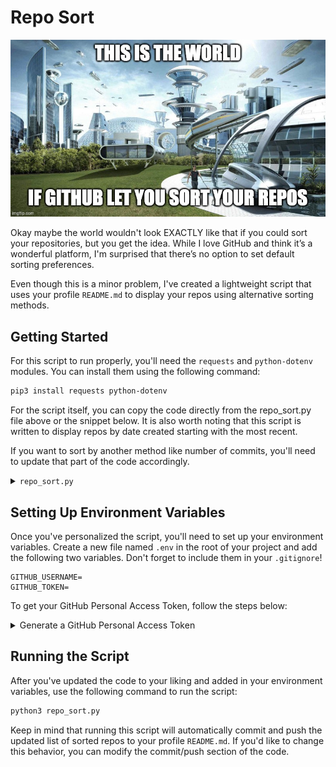 # Repo Sort

![Repo Sort Banner](./assets/RS_meme1.jpg)

Okay maybe the world wouldn't look EXACTLY like that if you could sort your repositories, but you get the idea. While I love GitHub and think it’s a wonderful platform, I'm surprised that there’s no option to set default sorting preferences.

Even though this is a minor problem, I've created a lightweight script that uses your profile `README.md` to display your repos using alternative sorting methods.

## Getting Started

For this script to run properly, you'll need the `requests` and `python-dotenv` modules. You can install them using the following command:

```bash
pip3 install requests python-dotenv
```

For the script itself, you can copy the code directly from the repo_sort.py file above or the snippet below. It is also worth noting that this script is written to display repos by date created starting with the most recent.

If you want to sort by another method like number of commits, you'll need to update that part of the code accordingly.

<details>
<summary><code>repo_sort.py</code></summary>

```python
import requests
from operator import itemgetter
import os
from dotenv import load_dotenv
import subprocess

load_dotenv()

username = os.getenv("GITHUB_USERNAME")
token = os.getenv("GITHUB_TOKEN")

url = f"https://api.github.com/users/{username}/repos"

all_repos = []
page = 1
per_page = 30

language_colors = {
    "HTML": "🔴",
    "JavaScript": "🟡",
    "Python": "🔵",
    "TypeScript": "🔵",
    "PHP": "🟣"
}

while True:
    response = requests.get(
        f"{url}?page={page}&per_page={per_page}", auth=(username, token)
    )

    if response.status_code == 200:
        repos = response.json()
        if repos:
            all_repos.extend(repos)
            page += 1
        else:
            break

    else:
        print(f"Failed to fetch repositories: {response.status_code}")
        break

sorted_repos = sorted(all_repos, key=itemgetter('created_at'), reverse=True)

# Static README content you want to keep above your repo list
readme_content = """
<a name="top"></a>

# Hi, I'm <Your Name> 👋

<table>
<tr>
<td>
Introduce yourself here!
</tr>
</table>

### Skills/Tools:

![My Skills](https://skillicons.dev/icons?i=js,react,express,mongodb,nodejs,nextjs,threejs,tailwind,python,django,flask,postgres,postman,vercel,git)

### [Skip to Contributions](#contributions)

### Repositories sorted by date created:
"""

repos_per_page = 30
total_pages = (len(sorted_repos) + repos_per_page - 1) // repos_per_page

for page_num in range(total_pages):
    readme_content += f"## Page {page_num + 1}\n\n"
    
    start_index = page_num * repos_per_page
    end_index = start_index + repos_per_page
    page_repos = sorted_repos[start_index:end_index]
    
    for index, repo in enumerate(page_repos):
        formatted_date = repo['created_at'][:10]
    
        # Reformat the date from YYYY-MM-DD to MM-DD-YYYY
        year, month, day = formatted_date.split('-')
        formatted_date = f"{month}-{day}-{year}"

        # Get the primary language and its color
        language = repo['language']
        language_color = language_colors.get(language, "")

        # Handle forked repos
        if repo['fork']:
            # Check if parent info is available
            if 'parent' not in repo:
                # Make additional request to get the full repo details
                repo_details_url = repo['url']
                repo_details_response = requests.get(repo_details_url, auth=(username, token))
                
                if repo_details_response.status_code == 200:
                    repo_details = repo_details_response.json()
                    if 'parent' in repo_details:
                        parent = repo_details['parent']['full_name']
                        fork_info = f"🍴 Forked from [{parent}](https://github.com/{parent})"
                    else:
                        fork_info = "🍴 Forked from unknown"
                else:
                    print(f"Failed to fetch parent details: {repo_details_response.status_code}")
                    fork_info = "🍴 Forked from unknown"
            else:
                parent = repo['parent']['full_name']
                fork_info = f"🍴 Forked from [{parent}](https://github.com/{parent})"
        else:
            fork_info = ""

        # Add the repository to the README content
        readme_content += f"### [{repo['name']}]({repo['html_url']})\n"
        readme_content += f"{language_color} {language} • Created on {formatted_date}  \n{fork_info}\n\n"

        # Omit separator if it's the last repository on the page
        if index < len(page_repos) - 1:
            readme_content += "---\n\n"

# Add an anchor tag at the end for "Skip to Contributions"
readme_content += "\n<a name='contributions'></a>\n"

# Add the "Back to Top" link at the bottom
readme_content += """
### [Back to Top](#top)
"""

# Write the generated content to the README.md file
with open("README.md", "w") as readme_file:
    readme_file.write(readme_content)

print("README.md updated with static content and paginated repositories.")

# Stage the changes, commit, and push to GitHub using subprocess
subprocess.run(["git", "add", "README.md"], check=True)
subprocess.run(["git", "commit", "-m", "updated sorted repos"], check=True)
subprocess.run(["git", "push"], check=True)

print("Changes committed and pushed to GitHub.")
```

</details>

## Setting Up Environment Variables

Once you've personalized the script, you'll need to set up your environment variables. Create a new file named `.env` in the root of your project and add the following two variables. Don't forget to include them in your `.gitignore`!

```env
GITHUB_USERNAME=
GITHUB_TOKEN=
```

To get your GitHub Personal Access Token, follow the steps below:

<details>
<summary>Generate a GitHub Personal Access Token</summary>

1. Log in to your **GitHub** account.
2. Click on your **profile picture**, then select **Settings** from the dropdown menu.
3. On the left-hand sidebar, scroll down and click on **Developer settings**.
4. Under **Developer settings**, click on **Personal access tokens**.
5. Select **Tokens (classic)**.
6. Click **Generate new token**.
7. Set the **token name**, select the `repo` and `read:user` **permissions**, and finally click **Generate token**.
8. Copy the token immediately as you won’t be able to view it again later.

</details>

## Running the Script

After you've updated the code to your liking and added in your environment variables, use the following command to run the script:

```bash
python3 repo_sort.py
```

Keep in mind that running this script will automatically commit and push the updated list of sorted repos to your profile `README.md`. If you'd like to change this behavior, you can modify the commit/push section of the code.